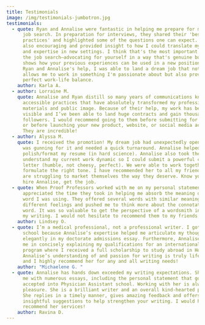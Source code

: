 ```yaml
---
title: Testimonials
image: /img/testimonials-jumbotron.jpg
testimonials:
  - quote: Ryan and Annalise were fantastic in helping me prepare for my post-grad
      job search. In preparation for interviews, they shared their 'best
      practices' and highlighted some of the questions one can expect. They were
      also encouraging and provided insight to how I could translate my skills
      and expertise in new settings. I think that's the most important part of
      the job search—advocating for yourself in a way that's genuine but also
      shows how your previous experiences can be used in a new position. With
      Ryan and Annalise's help, I was able to land a dream job that not only
      allows me to work in something I'm passionate about but also provides the
      perfect work-life balance.
    author: Karla A.
  - author: Lorraine M.
    quote: Annalise and Ryan distill so many years of communications knowledge into
      accessible practices that have absolutely transformed my professional
      materials and public image. Because of their help, my work has become more
      visible and I’ve been able to land huge contracts and gain thousands of
      followers. I would recommend going to them before submitting for any job,
      or before launching your new product, website, or social media accounts.
      They are incredible!
  - author: Alyssa M.
    quote: I received the promotion! My dream job had unexpectedly opened up and I
      was gunning for it and needed a quick turnaround. Annalise helped me
      polish/format my resume (in hard science). Annalise also took the time to
      understand my current work dynamic so I could submit a powerful cover
      letter (humble, not cheesy, perfect). We were able to work together to
      formulate the right tone. I have recommended her to all my friends that
      are struggling to market themselves the way they deserve. Know your worth,
      hire Annalise, get the job.
  - quote: When Proof Professors worked with me on my personal statement, I
      appreciated the time they took in helping me absorb the meaning of each
      word I was using. They offered several words with similar meanings but
      different feelings and pushed me to think more about the connotation of a
      word. It was so valuable to get the perspective of a wordsmith in editing
      my writing. I would not hesitate to recommend them to my friends!
    author: Lindsey O.
  - quote: I’m a medical professional, not a professional writer. I got into a top
      school because Annalise’s expertise helped me articulate my thoughts
      elegantly in my doctorate admissions essay. Furthermore, Annalise guided
      me in concisely explaining my qualifications for an international exchange
      program where I received a full scholarship to study abroad in Hong Kong.
      Annalise’s understanding of and passion for writing is truly life changing
      and I highly recommend her for any and all writing needs!
    author: "Michaelene G. "
  - quote: Annalise has hands down exceeded my writing expectations. She has helped
      me with numerous essays, including the personal statement that got me
      accepted into Physician Assistant school. Working with her is always a
      pleasure. She is a brilliant writer and an overall kind-hearted person.
      She replies in a timely manner, gives amazing feedback and offers
      insightful suggestions to help strengthen your writing. I would highly
      recommend her services!
    author: Ravina D.
---
```

